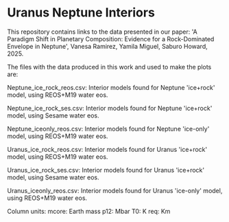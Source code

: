 # Uranus Neptune Interiors

This repository contains links to the data presented in our paper: 'A Paradigm Shift in Planetary Composition: Evidence for a Rock-Dominated Envelope in Neptune', Vanesa Ramirez, Yamila Miguel, Saburo Howard, 2025.

The files with the data produced in this work and used to make the plots are:

Neptune_ice_rock_reos.csv: Interior models found for Neptune 'ice+rock' model, using REOS+M19 water eos.

Neptune_ice_rock_ses.csv: Interior models found for Neptune 'ice+rock' model, using Sesame water eos.

Neptune_iceonly_reos.csv: Interior models found for Neptune 'ice-only' model, using REOS+M19 water eos.

Uranus_ice_rock_reos.csv: Interior models found for Uranus 'ice+rock' model, using REOS+M19 water eos.

Uranus_ice_rock_ses.csv: Interior models found for Uranus 'ice+rock' model, using Sesame water eos.

Uranus_iceonly_reos.csv: Interior models found for Uranus 'ice-only' model, using REOS+M19 water eos.

Column units:
mcore: Earth mass
p12: Mbar
T0: K
req: Km

